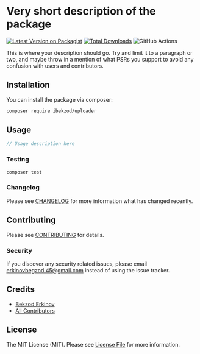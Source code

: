# Very short description of the package

[![Latest Version on Packagist](https://img.shields.io/packagist/v/ibekzod/uploader.svg?style=flat-square)](https://packagist.org/packages/ibekzod/uploader)
[![Total Downloads](https://img.shields.io/packagist/dt/ibekzod/uploader.svg?style=flat-square)](https://packagist.org/packages/ibekzod/uploader)
![GitHub Actions](https://github.com/ibekzod/uploader/actions/workflows/main.yml/badge.svg)

This is where your description should go. Try and limit it to a paragraph or two, and maybe throw in a mention of what PSRs you support to avoid any confusion with users and contributors.

## Installation

You can install the package via composer:

```bash
composer require ibekzod/uploader
```

## Usage

```php
// Usage description here
```

### Testing

```bash
composer test
```

### Changelog

Please see [CHANGELOG](CHANGELOG.md) for more information what has changed recently.

## Contributing

Please see [CONTRIBUTING](CONTRIBUTING.md) for details.

### Security

If you discover any security related issues, please email erkinovbegzod.45@gmail.com instead of using the issue tracker.

## Credits

-   [Bekzod Erkinov](https://github.com/ibekzod)
-   [All Contributors](../../contributors)

## License

The MIT License (MIT). Please see [License File](LICENSE.md) for more information.

